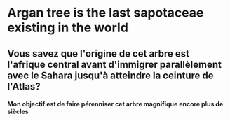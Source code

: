 # Argan tree is the last sapotaceae existing in the world
## Vous savez que l'origine de cet arbre est l'afrique central avant d'immigrer parallèlement avec le Sahara jusqu'à atteindre la ceinture de l'Atlas?
#### Mon objectif est de faire pérenniser cet arbre magnifique encore plus de siècles

